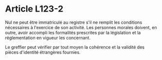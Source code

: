 # Article L123-2

Nul ne peut être immatriculé au registre s'il ne remplit les conditions nécessaires à l'exercice de son activité. Les personnes morales doivent, en outre, avoir accompli les formalités prescrites par la législation et la réglementation en vigueur les concernant.

Le greffier peut vérifier par tout moyen la cohérence et la validité des pièces d'identité étrangères fournies.
